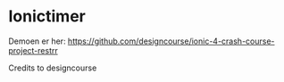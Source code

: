 # Ionictimer
Demoen er her: https://github.com/designcourse/ionic-4-crash-course-project-restrr

Credits to designcourse


